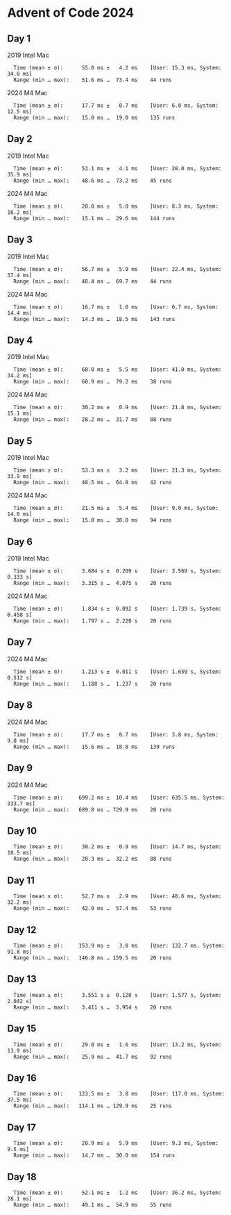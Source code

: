 # Advent of Code 2024

## Day 1

2019 Intel Mac

```
  Time (mean ± σ):      55.0 ms ±   4.2 ms    [User: 15.3 ms, System: 34.0 ms]
  Range (min … max):    51.6 ms …  73.4 ms    44 runs
```

2024 M4 Mac

```
  Time (mean ± σ):      17.7 ms ±   0.7 ms    [User: 6.0 ms, System: 12.5 ms]
  Range (min … max):    15.0 ms …  19.0 ms    135 runs

```

## Day 2

2019 Intel Mac

```
  Time (mean ± σ):      53.1 ms ±   4.1 ms    [User: 20.0 ms, System: 35.9 ms]
  Range (min … max):    48.6 ms …  73.2 ms    45 runs
```

2024 M4 Mac

```
  Time (mean ± σ):      20.0 ms ±   5.0 ms    [User: 8.3 ms, System: 16.2 ms]
  Range (min … max):    15.1 ms …  29.6 ms    144 runs
```

## Day 3

2019 Intel Mac

```
  Time (mean ± σ):      56.7 ms ±   5.9 ms    [User: 22.4 ms, System: 37.4 ms]
  Range (min … max):    48.4 ms …  69.7 ms    44 runs
```

2024 M4 Mac

```
  Time (mean ± σ):      16.7 ms ±   1.0 ms    [User: 6.7 ms, System: 14.4 ms]
  Range (min … max):    14.3 ms …  18.5 ms    143 runs
```

## Day 4

2019 Intel Mac

```
  Time (mean ± σ):      68.0 ms ±   5.5 ms    [User: 41.0 ms, System: 34.2 ms]
  Range (min … max):    60.9 ms …  79.2 ms    38 runs
```

2024 M4 Mac

```
  Time (mean ± σ):      30.2 ms ±   0.9 ms    [User: 21.8 ms, System: 15.1 ms]
  Range (min … max):    28.2 ms …  31.7 ms    88 runs
```

## Day 5

2019 Intel Mac

```
  Time (mean ± σ):      53.3 ms ±   3.2 ms    [User: 21.3 ms, System: 33.9 ms]
  Range (min … max):    48.5 ms …  64.8 ms    42 runs
```

2024 M4 Mac

```
  Time (mean ± σ):      21.5 ms ±   5.4 ms    [User: 9.0 ms, System: 14.0 ms]
  Range (min … max):    15.8 ms …  30.0 ms    94 runs
```

## Day 6

2019 Intel Mac

```
  Time (mean ± σ):      3.684 s ±  0.209 s    [User: 3.569 s, System: 0.333 s]
  Range (min … max):    3.315 s …  4.075 s    20 runs
```

2024 M4 Mac

```
  Time (mean ± σ):      1.834 s ±  0.092 s    [User: 1.739 s, System: 0.458 s]
  Range (min … max):    1.797 s …  2.220 s    20 runs
```

## Day 7

2024 M4 Mac

```
  Time (mean ± σ):      1.213 s ±  0.011 s    [User: 1.659 s, System: 0.512 s]
  Range (min … max):    1.188 s …  1.237 s    20 runs
```

## Day 8

2024 M4 Mac

```
  Time (mean ± σ):      17.7 ms ±   0.7 ms    [User: 3.8 ms, System: 9.0 ms]
  Range (min … max):    15.6 ms …  18.8 ms    139 runs
```

## Day 9

2024 M4 Mac

```
  Time (mean ± σ):     699.2 ms ±  10.4 ms    [User: 635.5 ms, System: 333.7 ms]
  Range (min … max):   689.8 ms … 729.9 ms    20 runs
```

## Day 10

```
  Time (mean ± σ):      30.2 ms ±   0.9 ms    [User: 14.7 ms, System: 18.5 ms]
  Range (min … max):    28.3 ms …  32.2 ms    88 runs
```

## Day 11

```
  Time (mean ± σ):      52.7 ms ±   2.9 ms    [User: 48.6 ms, System: 32.2 ms]
  Range (min … max):    42.9 ms …  57.4 ms    53 runs
```

## Day 12

```
  Time (mean ± σ):     153.9 ms ±   3.8 ms    [User: 132.7 ms, System: 91.8 ms]
  Range (min … max):   146.8 ms … 159.5 ms    20 runs
```

## Day 13

```
  Time (mean ± σ):      3.551 s ±  0.120 s    [User: 1.577 s, System: 2.042 s]
  Range (min … max):    3.411 s …  3.954 s    20 runs
```

## Day 15

```
  Time (mean ± σ):      29.0 ms ±   1.6 ms    [User: 13.2 ms, System: 13.9 ms]
  Range (min … max):    25.9 ms …  41.7 ms    92 runs
```

## Day 16

```
  Time (mean ± σ):     123.5 ms ±   3.8 ms    [User: 117.0 ms, System: 37.5 ms]
  Range (min … max):   114.1 ms … 129.9 ms    25 runs
```

## Day 17

```
  Time (mean ± σ):      20.9 ms ±   5.9 ms    [User: 9.3 ms, System: 9.5 ms]
  Range (min … max):    14.7 ms …  30.0 ms    154 runs
```

## Day 18

```
  Time (mean ± σ):      52.1 ms ±   1.2 ms    [User: 36.2 ms, System: 28.1 ms]
  Range (min … max):    49.1 ms …  54.9 ms    55 runs
```
